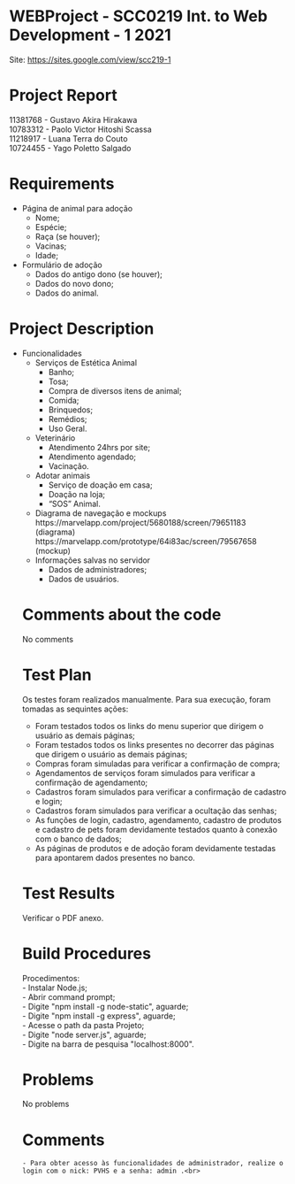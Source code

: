 # WEBProject - SCC0219 Int. to Web Development - 1 2021
Site: https://sites.google.com/view/scc219-1

# Project Report

11381768 - Gustavo Akira Hirakawa <br>
10783312 - Paolo Victor Hitoshi Scassa <br>
11218917 - Luana Terra do Couto <br>
10724455 - Yago Poletto Salgado <br>

# Requirements
<ul>
  <li>Página de animal para adoção
    <ul>
      <li>Nome;</li>
      <li>Espécie;</li>
      <li>Raça (se houver);</li>
      <li>Vacinas;</li>
      <li>Idade;</li>
    </ul>
  </li>
  <li>Formulário de adoção
    <ul>
      <li>Dados do antigo dono (se houver);</li>
      <li>Dados do novo dono;</li>
      <li>Dados do animal.</li>
    </ul>
  </li>
</ul>

# Project Description
<ul>
  <li>Funcionalidades
    <ul>
      <li>Serviços de Estética Animal
        <ul>
          <li>Banho;</li>
          <li>Tosa;</li>
          <li>Compra de diversos itens de animal;</li>
          <li>Comida;</li>
          <li>Brinquedos;</li>
          <li>Remédios;</li>
          <li>Uso Geral.</li>
        </ul>
      </li>
      <li>Veterinário
        <ul>
          <li>Atendimento 24hrs por site;</li>
          <li>Atendimento agendado;</li>
          <li>Vacinação.</li>
        </ul>
      </li>
      <li>Adotar animais
        <ul>
          <li>Serviço de doação em casa;</li>
          <li>Doação na loja;</li>
          <li>“SOS” Animal.</li>
        </ul>
      </li>
  <li>Diagrama de navegação e mockups</li>
      https://marvelapp.com/project/5680188/screen/79651183 (diagrama) <br>
      https://marvelapp.com/prototype/64i83ac/screen/79567658 (mockup)
  <li>Informações salvas no servidor
    <ul>
      <li>Dados de administradores;</li>
      <li>Dados de usuários.</li>
    </ul>
  </li>
</ul>


# Comments about the code
No comments
    
# Test Plan
Os testes foram realizados manualmente. Para sua execução, foram tomadas as sequintes ações:
<ul>
  <li> Foram testados todos os links do menu superior que dirigem o usuário as demais páginas; </li>
  <li> Foram testados todos os links presentes no decorrer das páginas que dirigem o usuário as demais páginas; </li>
  <li> Compras foram simuladas para verificar a confirmação de compra; </li>
  <li> Agendamentos de serviços foram simulados para verificar a confirmação de agendamento; </li>
  <li> Cadastros foram simulados para verificar a confirmação de cadastro e login; </li>
  <li> Cadastros foram simulados para verificar a ocultação das senhas; </li>
  <li> As funções de login, cadastro, agendamento, cadastro de produtos e cadastro de pets foram devidamente testados quanto à conexão com o banco de dados; </li>
  <li> As páginas de produtos e de adoção foram devidamente testadas para apontarem dados presentes no banco. </li>
</ul>
    
# Test Results
Verificar o PDF anexo.    
    
# Build Procedures
Procedimentos:<br>
    - Instalar Node.js;<br>
    - Abrir command prompt;<br>
    - Digite "npm install -g node-static", aguarde;<br>
    - Digite "npm install -g express", aguarde;<br>
    - Acesse o path da pasta Projeto;<br>
    - Digite "node server.js", aguarde;<br>
    - Digite na barra de pesquisa "localhost:8000".<br>
    
# Problems
No problems
    
# Comments
    - Para obter acesso às funcionalidades de administrador, realize o login com o nick: PVHS e a senha: admin .<br>
